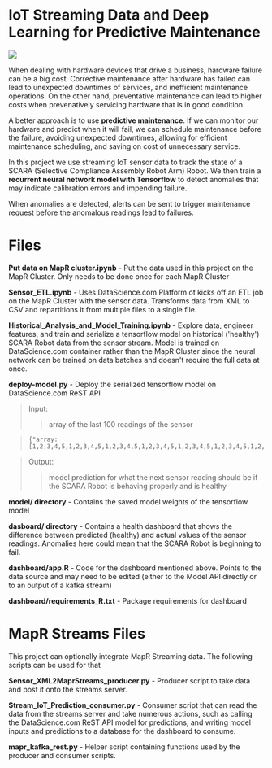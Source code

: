 # IoT Streaming Data and Deep Learning for Predictive Maintenance

![](https://s26.postimg.org/7u7u7uzxl/scara-robot-pred-maintenance-overview.png)

When dealing with hardware devices that drive a business, hardware failure can be a big cost. Corrective maintenance after hardware has failed can lead to unexpected downtimes of services, and inefficient maintenance operations. On the other hand, preventative maintenance can lead to higher costs when prevenatively servicing hardware that is in good condition.

A better approach is to use **predictive maintenance**. If we can monitor our hardware and predict when it will fail, we can schedule maintenance before the failure, avoiding unexpected downtimes, allowing for efficient maintenance scheduling, and saving on cost of unnecessary service.

In this project we use streaming IoT sensor data to track the state of a SCARA (Selective Compliance Assembly Robot Arm) Robot. We then train a **recurrent neural network model with Tensorflow** to detect anomalies that may indicate calibration errors and impending failure.

When anomalies are detected, alerts can be sent to trigger maintenance request before the anomalous readings lead to failures.

# Files

**Put data on MapR cluster.ipynb** - Put the data used in this project on the MapR Cluster.  Only needs to be done once for each MapR Cluster

**Sensor_ETL.ipynb** - Uses DataScience.com Platform ot kicks off an ETL job on the MapR Cluster with the sensor data.  Transforms data from XML to CSV and repartitions it from multiple files to a single file.

**Historical_Analysis_and_Model_Training.ipynb** - Explore data, engineer features, and train and serialize a tensorflow model on historical ('healthy') SCARA Robot data from the sensor stream.  Model is trained on DataScience.com container rather than the MapR Cluster since the neural network can be trained on data batches and doesn't require the full data at once.

**deploy-model.py** - Deploy the serialized tensorflow model on DataScience.com ReST API

> Input:<br>
>> array of the last 100 readings of the sensor
  
> ```
> {"array: [1,2,3,4,5,1,2,3,4,5,1,2,3,4,5,1,2,3,4,5,1,2,3,4,5,1,2,3,4,5,1,2,3,4,5,1,2,3,4,5,1,2,3,4,5,1,2,3,4,5,1,2,3,4,5,1,2,3,4,5,1,2,3,4,5,1,2,3,4,5,1,2,3,4,5,1,2,3,4,5,1,2,3,4,5,1,2,3,4,5,1,2,3,4,5,1,2,3,4,5]}
> ```

> Output:<br>
>> model prediction for what the next sensor reading should be if the SCARA Robot is behaving properly and is healthy
   
**model/  directory** - Contains the saved model weights of the tensorflow model

**dasboard/ directory** - Contains a health dashboard that shows the difference between predicted (healthy) and actual values of the sensor readings.  Anomalies here could mean that the SCARA Robot is beginning to fail.

**dashboard/app.R** - Code for the dashboard mentioned above.  Points to the data source and may need to be edited (either to the Model API directly or to an output of a kafka stream)

**dashboard/requirements_R.txt** - Package requirements for dashboard



# MapR Streams Files

This project can optionally integrate MapR Streaming data.  The following scripts can be used for that

**Sensor_XML2MaprStreams_producer.py** - Producer script to take data and post it onto the streams server.

**Stream_IoT_Prediction_consumer.py** - Consumer script that can read the data from the streams server and take numerous actions, such as calling the DataScience.com ReST API model for predictions, and writing model inputs and predictions to a database for the dashboard to consume.

**mapr_kafka_rest.py** - Helper script containing functions used by the producer and consumer scripts.

